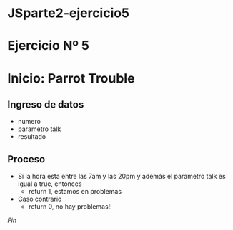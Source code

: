 # JSparte2-ejercicio5

# Ejercicio Nº 5

# Inicio: Parrot Trouble

## Ingreso de datos

- numero
- parametro talk
- resultado

## Proceso

- Si la hora esta entre las 7am y las 20pm y además el parametro talk es igual a true, entonces
    - return 1, estamos en problemas
- Caso contrario
    - return 0, no hay problemas!!

*Fin*